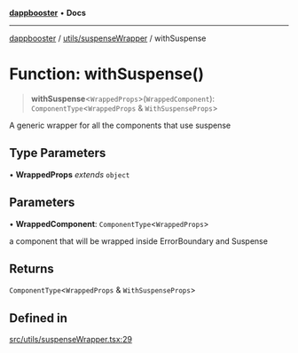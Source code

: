 [**dappbooster**](../../../README.md) • **Docs**

***

[dappbooster](../../../modules.md) / [utils/suspenseWrapper](../README.md) / withSuspense

# Function: withSuspense()

> **withSuspense**\<`WrappedProps`\>(`WrappedComponent`): `ComponentType`\<`WrappedProps` & `WithSuspenseProps`\>

A generic wrapper for all the components that use suspense

## Type Parameters

• **WrappedProps** *extends* `object`

## Parameters

• **WrappedComponent**: `ComponentType`\<`WrappedProps`\>

a component that will be wrapped inside ErrorBoundary and Suspense

## Returns

`ComponentType`\<`WrappedProps` & `WithSuspenseProps`\>

## Defined in

[src/utils/suspenseWrapper.tsx:29](https://github.com/bootnodedev/dAppBooster/blob/f016c1ebca45f77d0633b6815de7286e523f8f20/src/utils/suspenseWrapper.tsx#L29)
